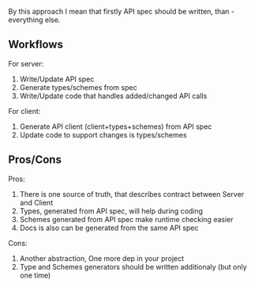 By this approach I mean that firstly API spec should be written, than - everything else.

## Workflows

For server:
1. Write/Update API spec
2. Generate types/schemes from spec
3. Write/Update code that handles added/changed API calls

For client:
1. Generate API client (client+types+schemes) from API spec
2. Update code to support changes is types/schemes

## Pros/Cons

Pros:
1. There is one source of truth, that describes contract between Server and Client
2. Types, generated from API spec, will help during coding
3. Schemes generated from API spec make runtime checking easier
4. Docs is also can be generated from the same API spec

Cons:
1. Another abstraction, One more dep in your project
2. Type and Schemes generators should be written additionaly (but only one time)

